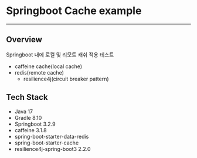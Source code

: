 # Springboot Cache example

---

## Overview
Springboot 내에 로컬 및 리모트 캐쉬 적용 테스트
- caffeine cache(local cache)
- redis(remote cache)
  - resilience4j(circuit breaker pattern)

## Tech Stack
- Java 17
- Gradle 8.10
- Springboot 3.2.9
- caffeine 3.1.8
- spring-boot-starter-data-redis
- spring-boot-starter-cache
- resilience4j-spring-boot3 2.2.0



